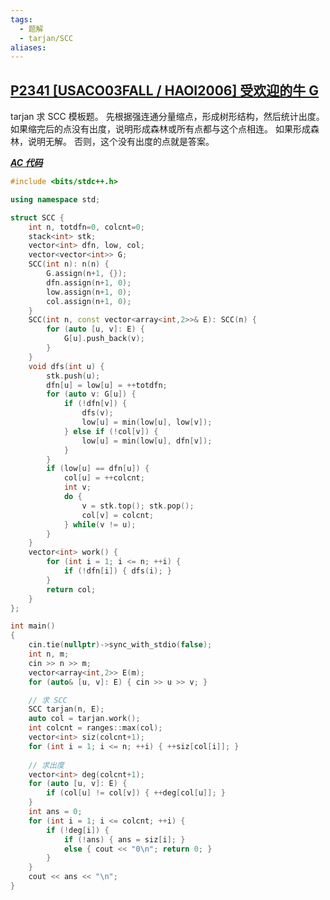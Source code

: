 ```yaml
---
tags:
  - 题解
  - tarjan/SCC
aliases:
---
```

## [P2341 [USACO03FALL / HAOI2006] 受欢迎的牛 G](https://www.luogu.com.cn/problem/P2341)

tarjan 求 SCC 模板题。
先根据强连通分量缩点，形成树形结构，然后统计出度。
如果缩完后的点没有出度，说明形成森林或所有点都与这个点相连。
如果形成森林，说明无解。
否则，这个没有出度的点就是答案。

[***AC 代码***](https://www.luogu.com.cn/record/210100804)

```cpp
#include <bits/stdc++.h>

using namespace std;

struct SCC {
	int n, totdfn=0, colcnt=0;
	stack<int> stk;
	vector<int> dfn, low, col;
	vector<vector<int>> G;
	SCC(int n): n(n) {
		G.assign(n+1, {});
		dfn.assign(n+1, 0);
		low.assign(n+1, 0);
		col.assign(n+1, 0);
	}
	SCC(int n, const vector<array<int,2>>& E): SCC(n) {
		for (auto [u, v]: E) {
			G[u].push_back(v);
		}
	}
	void dfs(int u) {
		stk.push(u);
		dfn[u] = low[u] = ++totdfn;
		for (auto v: G[u]) {
			if (!dfn[v]) {
				dfs(v);
				low[u] = min(low[u], low[v]);
			} else if (!col[v]) {
				low[u] = min(low[u], dfn[v]);
			}
		}
		if (low[u] == dfn[u]) {
			col[u] = ++colcnt;
			int v;
			do {
				v = stk.top(); stk.pop();
				col[v] = colcnt;
			} while(v != u);
		}
	}
	vector<int> work() {
		for (int i = 1; i <= n; ++i) {
			if (!dfn[i]) { dfs(i); }
		}
		return col;
	}
};

int main()
{
	cin.tie(nullptr)->sync_with_stdio(false);
	int n, m;
	cin >> n >> m;
	vector<array<int,2>> E(m);
	for (auto& [u, v]: E) { cin >> u >> v; }

	// 求 SCC
	SCC tarjan(n, E);
	auto col = tarjan.work();
	int colcnt = ranges::max(col);
	vector<int> siz(colcnt+1);
	for (int i = 1; i <= n; ++i) { ++siz[col[i]]; }
	
    // 求出度
	vector<int> deg(colcnt+1);
	for (auto [u, v]: E) {
		if (col[u] != col[v]) { ++deg[col[u]]; }
	}
	int ans = 0;
	for (int i = 1; i <= colcnt; ++i) {
		if (!deg[i]) {
			if (!ans) { ans = siz[i]; }
			else { cout << "0\n"; return 0; }
		}
	}
	cout << ans << "\n";
}
```
